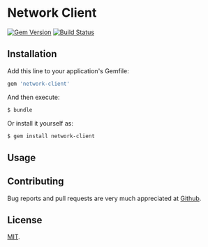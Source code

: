 # Network Client
[![Gem Version](https://badge.fury.io/rb/network-client.svg)](https://rubygems.org/gems/network-client)
[![Build Status](https://travis-ci.org/abarrak/network-client.svg?branch=master)](https://travis-ci.org/abarrak/network-client)


## Installation

Add this line to your application's Gemfile:

```ruby
gem 'network-client'
```

And then execute:

```sh
$ bundle
```

Or install it yourself as:

```sh
$ gem install network-client
```

## Usage



## Contributing

Bug reports and pull requests are very much appreciated at [Github](https://github.com/abarrak/network-client).


## License
[MIT](http://opensource.org/licenses/MIT).

